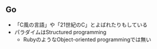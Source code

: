 
## Go

* 「C風の言語」や「21世紀のC」とよばれたりもしている
* パラダイムはStructured programming
  * RubyのようなObject-oriented programmingでは無い
